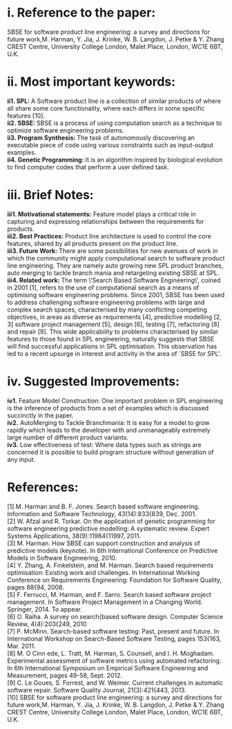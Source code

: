 <h1>i.	Reference to the paper: </h1>
SBSE for software product line engineering: a survey and directions for future work,M. Harman, Y. Jia, J. Krinke, W. B. Langdon, J. Petke & Y. Zhang CREST Centre, University College London, Malet Place, London, WC1E 6BT, U.K.

<h1>ii.	Most important keywords: </h1>
<b>ii1. SPL: </b>A Software product line is a collection of similar products of where all share some core functionality, where each differs in some specific features [10].</br>
<b>ii2. SBSE: </b>SBSE is a process of using computation search as a technique to optimize software engineering problems. </br>
<b>ii3. Program Synthesis: </b>The task of autonomously discovering an executable piece of code using various constraints such as input-output examples.</br>
<b>ii4. Genetic Programming: </b>It is an algorithm inspired by biological evolution to find computer codes that perform a user defined task.</br>

<h1>iii. Brief Notes: </h1>
<b>iii1. Motivational statements:</b> Feature model plays a critical role in capturing and expressing relationships between the requirements for products.</br>
<b>iii2. Best Practices: </b>Product line architecture is used to control the core features, shared by all products present  on the product line.</br>
<b>iii3. Future Work: </b>There are some possibilities for new avenues of work in which the community might apply computational search to software product line engineering. They are namely auto growing new SPL product branches, auto merging to tackle branch mania and retargeting existing SBSE at SPL.</br>
<b>iii4. Related work: </b>The term \'Search Based Software Engineering\', coined in 2001 [1], refers to the use of computational search as a means of optimising software engineering problems. Since 2001, SBSE has been used to address challenging software engineering problems with large and complex search spaces, characterised by many conflicting competing objectives, in areas as diverse as requirements [4], predictive modelling [2, 3] software project management [5], design [6], testing [7], refactoring [8] and repair [9]. This wide applicability to problems characterised by similar features to those found in SPL engineering, naturally suggests that SBSE will find successful applications in SPL optimisation. This observation has led to a recent upsurge in interest and activity in the area of `SBSE for SPL'.</br>

<h1>iv.	Suggested Improvements:</h1> 
<b>iv1.</b> Feature Model Construction: One important problem in SPL engineering is the     inference of products from a set of examples which is discussed succinctly in the paper.</br>
<b>iv2.</b> AutoMerging to Tackle Branchmania: It is easy for a model to grow rapidly which leads to the developer with and unmanageably extremely large number of different product variants.</br>
<b>iv3.</b> Low effectiveness of test: Where data types such as strings are concerned it is possible to build program structure without generation of any input.</br>

<h1>References:</h1>
[1] M. Harman and B. F. Jones. Search based software engineering. Information and Software Technology, 43(14):833{839, Dec. 2001.</br>
[2] W. Afzal and R. Torkar. On the application of genetic programming for software engineering predictive modelling: A systematic review. Expert Systems Applications, 38(9):11984{11997, 2011.</br>
[3] M. Harman. How SBSE can support construction and analysis of predictive models (keynote). In 6th International Conference on Predictive Models in Software Engineering, 2010.</br>
[4] Y. Zhang, A. Finkelstein, and M. Harman. Search based requirements optimisation: Existing work and challenges. In International Working Conference on Requirements Engineering: Foundation for Software Quality, pages 88{94, 2008.</br>
[5] F. Ferrucci, M. Harman, and F. Sarro. Search based software project management. In Software Project Management in a Changing World. Springer, 2014. To appear.</br>
[6] O. Raiha. A survey on search{based software design. Computer Science Review, 4(4):203{249, 2010</br>
[7] P. McMinn. Search-based software testing: Past, present and future. In International Workshop on Search-Based Software Testing, pages 153{163, Mar. 2011.</br>
[8] M.  O Cinn ede, L. Tratt, M. Harman, S. Counsell, and I. H. Moghadam. Experimental assessment of software metrics using automated refactoring. In 6th International Symposium on Empirical Software Engineering and Measurement, pages 49-58, Sept. 2012.</br>
[9] C. Le Goues, S. Forrest, and W. Weimer. Current challenges in automatic software repair. Software Quality Journal, 21(3):421{443, 2013.</br>
[10] SBSE for software product line engineering: a survey and directions for future work,M. Harman, Y. Jia, J. Krinke, W. B. Langdon, J. Petke & Y. Zhang CREST Centre, University College London, Malet Place, London, WC1E 6BT, U.K.</br>

